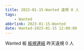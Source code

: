 ```yaml
---
title: 2023-01-15-Wanted 違規 0 人
tags:
    - Wanted
abbrlink: 2023-01-15-Wanted
date: Wanted-2023-01-15 12:00:00
---
```

Wanted 板 [板規連結](https://www.ptt.cc/bbs/Wanted/M.1608829773.A.D3B.html)
昨天違規 0 人
